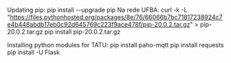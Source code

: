 Updating pip:
	pip install --upgrade pip
	Na rede UFBA:
		curl -k -L "https://files.pythonhosted.org/packages/8e/76/66066b7bc71817238924c7e4b448abdb17eb0c92d645769c223f9ace478f/pip-20.0.2.tar.gz" > pip-20.0.2.tar.gz
		pip install pip-20.0.2.tar.gz


Installing python modules for TATU:
	pip install paho-mqtt
	pip install requests
	pip install -U Flask

	
